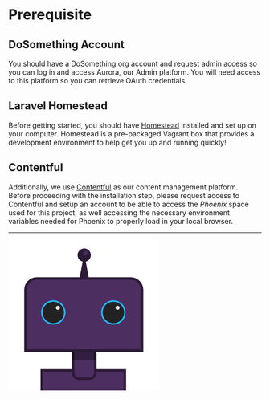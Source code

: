 # Prerequisite

## DoSomething Account

You should have a DoSomething.org account and request admin access so you can log in and access Aurora, our Admin platform. You will need access to this platform so you can retrieve OAuth credentials.

## Laravel Homestead

Before getting started, you should have [Homestead](https://github.com/DoSomething/communal-docs/tree/master/Homestead) installed and set up on your computer. Homestead is a pre-packaged Vagrant box that provides a development environment to help get you up and running quickly!

## Contentful

Additionally, we use [Contentful](https://www.contentful.com/) as our content management platform. Before proceeding with the installation step, please request access to Contentful and setup an account to be able to access the _Phoenix_ space used for this project, as well accessing the necessary environment variables needed for Phoenix to properly load in your local browser.

---

![DoSomething Bot](../.gitbook/assets/dsbot.png)
